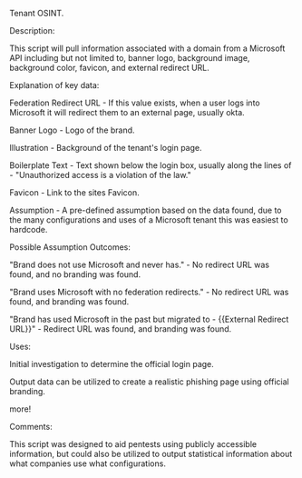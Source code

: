 Tenant OSINT.

Description:


This script will pull information associated with a domain from a Microsoft API including but not limited to, banner logo, background image, background color, favicon, and external redirect URL.

Explanation of key data:


Federation Redirect URL - If this value exists, when a user logs into Microsoft it will redirect them to an external page, usually okta.

Banner Logo - Logo of the brand.

Illustration - Background of the tenant's login page.

Boilerplate Text - Text shown below the login box, usually along the lines of - "Unauthorized access is a violation of the law."

Favicon - Link to the sites Favicon.

Assumption - A pre-defined assumption based on the data found, due to the many configurations and uses of a Microsoft tenant this was easiest to hardcode.


Possible Assumption Outcomes:


"Brand does not use Microsoft and never has." - No redirect URL was found, and no branding was found.

"Brand uses Microsoft with no federation redirects." - No redirect URL was found, and branding was found.

"Brand has used Microsoft in the past but migrated to - {{External Redirect URL}}" - Redirect URL was found, and branding was found.


Uses:


Initial investigation to determine the official login page.

Output data can be utilized to create a realistic phishing page using official branding.

more!

Comments:


This script was designed to aid pentests using publicly accessible information, but could also be utilized to output statistical information about what companies use what configurations.
